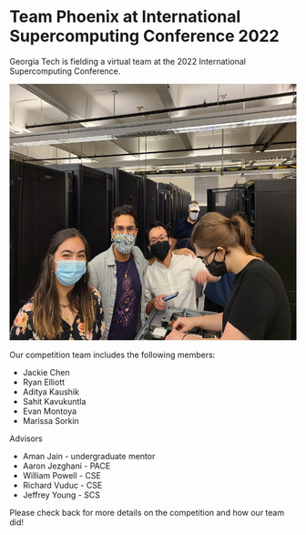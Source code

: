 # Team Phoenix at International Supercomputing Conference 2022

Georgia Tech is fielding a virtual team at the 2022 International Supercomputing Conference. 

<p class="aligncenter">
    <img alt="2022 Team Phoenix" width="600" height="450" src="img/2021/scc21_team_phoenix_oct_2021.jpg">
</p>

Our competition team includes the following members:
*	Jackie Chen
*	Ryan Elliott
*	Aditya Kaushik
*	Sahit Kavukuntla
*	Evan Montoya
*	Marissa Sorkin

Advisors
*	Aman Jain - undergraduate mentor
*	Aaron Jezghani - PACE
*	William Powell - CSE
*	Richard Vuduc - CSE
*	Jeffrey Young - SCS

Please check back for more details on the competition and how our team did!
